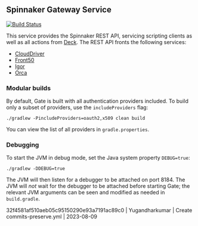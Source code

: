 Spinnaker Gateway Service
------------------------------------
[![Build Status](https://api.travis-ci.org/spinnaker/gate.svg?branch=master)](https://travis-ci.org/spinnaker/gate)

This service provides the Spinnaker REST API, servicing scripting clients as well as all actions from [Deck](https://github.com/spinnaker/deck).
The REST API fronts the following services:
* [CloudDriver](https://github.com/spinnaker/clouddriver)
* [Front50](https://github.com/spinnaker/front50)
* [Igor](https://github.com/spinnaker/igor)
* [Orca](https://github.com/spinnaker/orca)

### Modular builds
By default, Gate is built with all authentication providers included. To build only a subset of
providers, use the `includeProviders` flag:
 ```
./gradlew -PincludeProviders=oauth2,x509 clean build
```
 You can view the list of all providers in `gradle.properties`.

### Debugging

To start the JVM in debug mode, set the Java system property `DEBUG=true`:

```
./gradlew -DDEBUG=true
```

The JVM will then listen for a debugger to be attached on port 8184.  The JVM will _not_ wait for
the debugger to be attached before starting Gate; the relevant JVM arguments can be seen and
modified as needed in `build.gradle`.



32f4581af510aeb05c95150290e93a7191ac89c0 | Yugandharkumar | Create commits-preserve.yml | 2023-08-09 